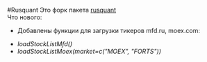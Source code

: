 #Rusquant
Это форк пакета [rusquant](http://r-forge.r-project.org/projects/rusquant/)  
Что нового:
* Добавлены функции для загрузки тикеров  mfd.ru, moex.com:  
+ *loadStockListMfd()*
+ *loadStockListMoex(market=c("MOEX", "FORTS"))*


